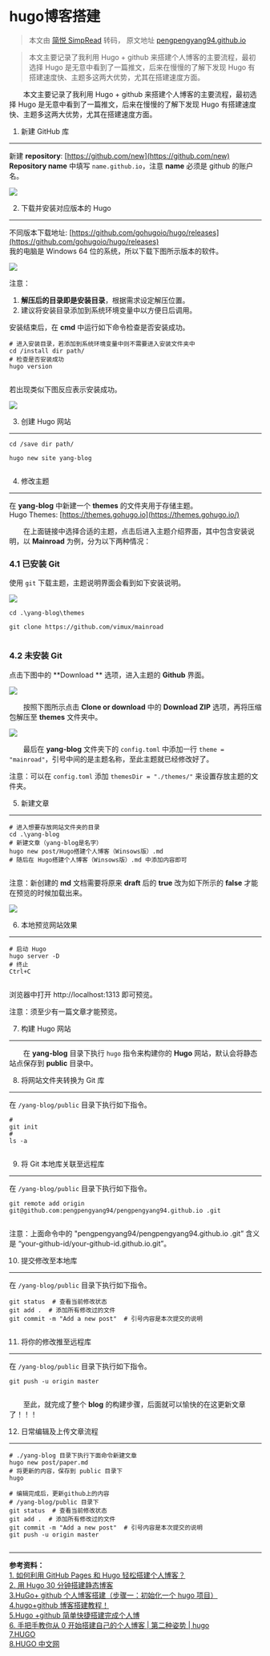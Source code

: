 # hugo博客搭建


> 本文由 [简悦 SimpRead](http://ksria.com/simpread/) 转码， 原文地址 [pengpengyang94.github.io](https://pengpengyang94.github.io/2020/04/hugo%E6%90%AD%E5%BB%BA%E4%B8%AA%E4%BA%BA%E5%8D%9A%E5%AE%A2windows%E7%89%88/)

> 本文主要记录了我利用 Hugo + github 来搭建个人博客的主要流程，最初选择 Hugo 是无意中看到了一篇推文，后来在慢慢的了解下发现 Hugo 有搭建速度快、主题多这两大优势，尤其在搭建速度方面。

　　本文主要记录了我利用 Hugo + github 来搭建个人博客的主要流程，最初选择 Hugo 是无意中看到了一篇推文，后来在慢慢的了解下发现 Hugo 有搭建速度快、主题多这两大优势，尤其在搭建速度方面。

1. 新建 GitHub 库
--------------

新建 **repository**: [https://github.com/new](https://github.com/new)  
**Repository name** 中填写 `name.github.io`，注意 **name** 必须是 github 的账户名。

![](https://i.loli.net/2020/04/12/coRt5mWrwfpL2hK.png)

2. 下载并安装对应版本的 Hugo
------------------

不同版本下载地址: [https://github.com/gohugoio/hugo/releases](https://github.com/gohugoio/hugo/releases)  
我的电脑是 Windows 64 位的系统，所以下载下图所示版本的软件。

![](https://i.loli.net/2020/04/12/HY5RdL4SAtBDOIX.png)

注意：  
1. **解压后的目录即是安装目录**，根据需求设定解压位置。  
2. 建议将安装目录添加到系统环境变量中以方便日后调用。

安装结束后，在 **cmd** 中运行如下命令检查是否安装成功。

```
# 进入安装目录，若添加到系统环境变量中则不需要进入安装文件夹中
cd /install dir path/ 
# 检查是否安装成功
hugo version


```

若出现类似下图反应表示安装成功。

![](https://i.loli.net/2020/04/12/36BgRcPWbsHUF74.png)

3. 创建 Hugo 网站
-------------

```
cd /save dir path/ 

hugo new site yang-blog


```

4. 修改主题
-------

在 **yang-blog** 中新建一个 **themes** 的文件夹用于存储主题。  
Hugo Themes: [https://themes.gohugo.io](https://themes.gohugo.io/)

　　在上面链接中选择合适的主题，点击后进入主题介绍界面，其中包含安装说明，以 **Mainroad** 为例，分为以下两种情况：

### 4.1 已安装 Git

使用 `git` 下载主题，主题说明界面会看到如下安装说明。

![](https://i.loli.net/2020/04/12/LAoqbGi7WPQsOxI.png)

```
cd .\yang-blog\themes

git clone https://github.com/vimux/mainroad


```

### 4.2 未安装 Git

点击下图中的 **Download ** 选项，进入主题的 **Github** 界面。

![](https://i.loli.net/2020/04/12/Jy63FwNs4gfHxhU.png)

　　按照下图所示点击 **Clone or download** 中的 **Download ZIP** 选项，再将压缩包解压至 **themes** 文件夹中。

![](https://i.loli.net/2020/04/12/Tc4ld2akoj6Qsx8.png)

　　最后在 **yang-blog** 文件夹下的 `config.toml` 中添加一行 `theme = "mainroad"`，引号中间的是主题名称，至此主题就已经修改好了。

注意：可以在 `config.toml` 添加 `themesDir = "./themes/"` 来设置存放主题的文件夹。

5. 新建文章
-------

```
# 进入想要存放网站文件夹的目录
cd .\yang-blog
# 新建文章（yang-blog是名字）
hugo new post/Hugo搭建个人博客（Winsows版）.md
# 随后在 Hugo搭建个人博客（Winsows版）.md 中添加内容即可


```

注意：新创建的 **md** 文档需要将原来 **draft** 后的 **true** 改为如下所示的 **false** 才能在预览的时候加载出来。

![](https://i.loli.net/2020/04/12/85qYcsCxUaSMr9W.png)

6. 本地预览网站效果
-----------

```
# 启动 Hugo
hugo server -D
# 终止
Ctrl+C


```

浏览器中打开 http://localhost:1313 即可预览。

注意：须至少有一篇文章才能预览。

7. 构建 Hugo 网站
-------------

　　在 **yang-blog** 目录下执行 `hugo` 指令来构建你的 **Hugo** 网站，默认会将静态站点保存到 **public** 目录中。

8. 将网站文件夹转换为 Git 库
------------------

在 `/yang-blog/public` 目录下执行如下指令。

```
#
git init  
#
ls -a


```

9. 将 Git 本地库关联至远程库
------------------

在 `/yang-blog/public` 目录下执行如下指令。

```
git remote add origin git@github.com:pengpengyang94/pengpengyang94.github.io .git


```

注意：上面命令中的 "pengpengyang94/pengpengyang94.github.io .git” 含义是 “your-github-id/your-github-id.github.io.git”。

10. 提交修改至本地库
------------

在 `/yang-blog/public` 目录下执行如下指令。

```
git status  # 查看当前修改状态
git add .  # 添加所有修改过的文件
git commit -m "Add a new post"  # 引号内容是本次提交的说明


```

11. 将你的修改推至远程库
--------------

在 `/yang-blog/public` 目录下执行如下指令。

```
git push -u origin master


```

　　至此，就完成了整个 **blog** 的构建步骤，后面就可以愉快的在这更新文章了！！！

12. 日常编辑及上传文章流程
---------------

```
# ./yang-blog 目录下执行下面命令新建文章
hugo new post/paper.md
# 将更新的内容，保存到 public 目录下
hugo

# 编辑完成后，更新github上的内容
# /yang-blog/public 目录下
git status  # 查看当前修改状态
git add .  # 添加所有修改过的文件
git commit -m "Add a new post"  # 引号内容是本次提交的说明
git push -u origin master


```

* * *

**参考资料：**  
[1. 如何利用 GitHub Pages 和 Hugo 轻松搭建个人博客？](https://www.jianshu.com/p/ca04631f4438)  
[2. 用 Hugo 30 分钟搭建静态博客](https://linux.cn/article-10048-1.html)  
[3.HuGo+ github 个人博客搭建（步骤一：初始化一个 hugo 项目）](https://blog.csdn.net/u013233097/article/details/79780016)  
[4.hugo+github 博客搭建教程！](https://www.jianshu.com/p/68da4f350d97)  
[5.Hugo +github 简单快捷搭建完成个人博](https://www.jianshu.com/p/e57bb9cf0bc7)  
[6. 手把手教你从 0 开始搭建自己的个人博客 | 第二种姿势 | hugo](https://www.bilibili.com/video/BV1q4411i7gL?t=695)  
[7.HUGO](https://gohugo.io/)  
[8.HUGO 中文网](https://www.gohugo.cn/)
